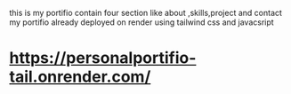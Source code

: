 this is my portifio contain four section like about ,skills,project and contact
my portifio already deployed on render using tailwind css and javacsript
# https://personalportifio-tail.onrender.com/

